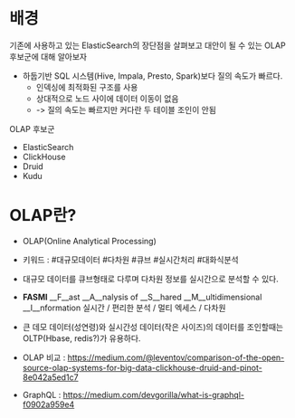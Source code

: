 # 배경

기존에 사용하고 있는 ElasticSearch의 장단점을 살펴보고 대안이 될 수 있는 OLAP 후보군에 대해 알아보자

- 하둡기반 SQL 시스템(Hive, Impala, Presto, Spark)보다 질의 속도가 빠르다.
  - 인덱싱에 최적화된 구조를 사용
  - 상대적으로 노드 사이에 데이터 이동이 없음
  - -> 질의 속도는 빠르지만 커다란 두 테이블 조인이 안됨   

OLAP 후보군
- ElasticSearch
- ClickHouse
- Druid
- Kudu



# OLAP란?
- OLAP(Online Analytical Processing)
- 키워드 : #대규모데이터 #다차원 #큐브 #실시간처리 #대화식분석  
- 대규모 데이터를 큐브형태로 다루며 다차원 정보를 실시간으로 분석할 수 있다.
- __FASMI__ __F__ast __A__nalysis of __S__hared __M__ultidimensional __I__nformation
  실시간 / 편리한 분석 / 멀티 엑세스 / 다차원
- 큰 데모 데이터(성연령)와 실시간성 데이터(작은 사이즈)의 데이터를 조인할때는 OLTP(Hbase, redis?)가 유용하다.


- OLAP 비교 : https://medium.com/@leventov/comparison-of-the-open-source-olap-systems-for-big-data-clickhouse-druid-and-pinot-8e042a5ed1c7
- GraphQL : https://medium.com/devgorilla/what-is-graphql-f0902a959e4
